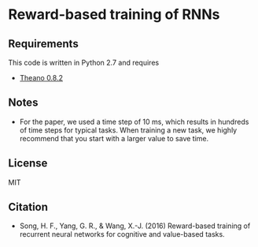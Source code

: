 # Reward-based training of RNNs

## Requirements

This code is written in Python 2.7 and requires

* [Theano 0.8.2](http://deeplearning.net/software/theano/)

## Notes

* For the paper, we used a time step of 10 ms, which results in hundreds of time steps for typical tasks. When training a new task, we highly recommend that you start with a larger value to save time.

## License

MIT

## Citation

* Song, H. F., Yang, G. R., & Wang, X.-J. (2016) Reward-based training of recurrent neural networks for cognitive and value-based tasks.
